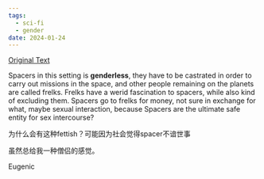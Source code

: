 ```yaml
---
tags:
  - sci-fi
  - gender
date: 2024-01-24
---
```

 [Original Text](http://strangehorizons.com/fiction/aye-and-gomorrah/)

Spacers in this setting is **genderless**, they have to be castrated in order to carry out missions in the space, and other people remaining on the planets are called frelks. Frelks have a werid fascination to spacers, while also kind of excluding them. Spacers go to frelks for money, not sure in exchange for what, maybe sexual interaction, because Spacers are the ultimate safe entity for sex intercourse?

为什么会有这种fettish？可能因为社会觉得spacer不谙世事

虽然总给我一种僧侣的感觉。

Eugenic 